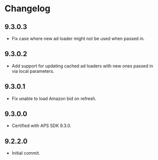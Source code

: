# Changelog

## 9.3.0.3
* Fix case where new ad loader might not be used when passed in.

## 9.3.0.2
* Add support for updating cached ad loaders with new ones passed in via local parameters.

## 9.3.0.1
* Fix unable to load Amazon bid on refresh.

## 9.3.0.0
* Certified with APS SDK 9.3.0.

## 9.2.2.0
* Initial commit.
